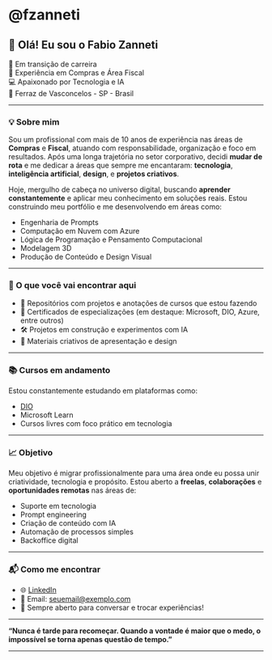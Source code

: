 # @fzanneti 

## 👋 Olá! Eu sou o Fabio Zanneti

🎯 Em transição de carreira  
💼 Experiência em Compras e Área Fiscal  
💻 Apaixonado por Tecnologia e IA   
📍 Ferraz de Vasconcelos - SP - Brasil  

---

### 💡 Sobre mim

Sou um profissional com mais de 10 anos de experiência nas áreas de **Compras** e **Fiscal**, atuando com responsabilidade, organização e foco em resultados. Após uma longa trajetória no setor corporativo, decidi **mudar de rota** e me dedicar a áreas que sempre me encantaram: **tecnologia**, **inteligência artificial**, **design**, e **projetos criativos**.

Hoje, mergulho de cabeça no universo digital, buscando **aprender constantemente** e aplicar meu conhecimento em soluções reais. Estou construindo meu portfólio e me desenvolvendo em áreas como:

- Engenharia de Prompts
- Computação em Nuvem com Azure
- Lógica de Programação e Pensamento Computacional
- Modelagem 3D
- Produção de Conteúdo e Design Visual

---

### 🚀 O que você vai encontrar aqui

- 📂 Repositórios com projetos e anotações de cursos que estou fazendo
- 📄 Certificados de especializações (em destaque: Microsoft, DIO, Azure, entre outros)
- 🛠️ Projetos em construção e experimentos com IA
- 🎨 Materiais criativos de apresentação e design

---

### 📚 Cursos em andamento

Estou constantemente estudando em plataformas como:

- [DIO](https://www.dio.me/)
- Microsoft Learn
- Cursos livres com foco prático em tecnologia

---

### 📈 Objetivo

Meu objetivo é migrar profissionalmente para uma área onde eu possa unir criatividade, tecnologia e propósito. Estou aberto a **freelas**, **colaborações** e **oportunidades remotas** nas áreas de:

- Suporte em tecnologia
- Prompt engineering
- Criação de conteúdo com IA
- Automação de processos simples
- Backoffice digital

---

### 📬 Como me encontrar

- 🌐 [LinkedIn](https://www.linkedin.com/in/seu-usuario-aqui)
- 📧 Email: seuemail@exemplo.com
- 💬 Sempre aberto para conversar e trocar experiências!

---

**“Nunca é tarde para recomeçar. Quando a vontade é maior que o medo, o impossível se torna apenas questão de tempo.”**

---
